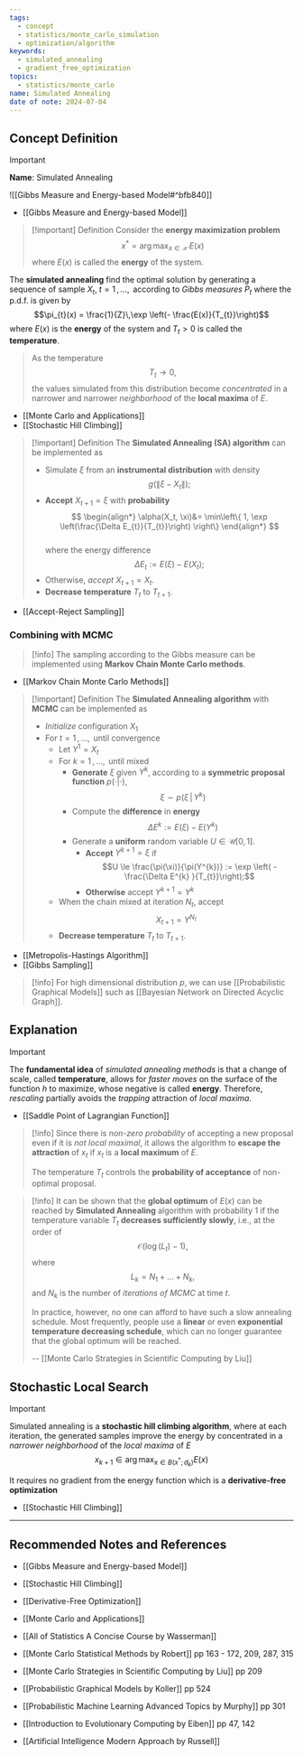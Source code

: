 ```yaml
---
tags:
  - concept
  - statistics/monte_carlo_simulation
  - optimization/algorithm
keywords:
  - simulated_annealing
  - gradient_free_optimization
topics:
  - statistics/monte_carlo
name: Simulated Annealing
date of note: 2024-07-04
---
```


## Concept Definition

>[!important]
>**Name**: Simulated Annealing

![[Gibbs Measure and Energy-based Model#^bfb840]]

- [[Gibbs Measure and Energy-based Model]]

>[!important] Definition
>Consider the **energy maximization problem** $$x^{*} = \arg\max_{x\in \mathcal{X}}\,E(x)$$ where  $E(x)$ is called the **energy** of the system.
>
  The **simulated annealing** find the optimal solution by generating a sequence of sample $X_{t},\; t=1\,{,}\ldots{,}\,$ according to *Gibbs measures* $P_{t}$ where the p.d.f. is given by  $$\pi_{t}(x) = \frac{1}{Z}\,\exp \left(- \frac{E(x)}{T_{t}}\right)$$ where $E(x)$ is the **energy** of the system and $T_{t} >0$ is called the **temperature**. 
>
>As the temperature $$T_{t} \to 0,$$ the values simulated from this distribution become *concentrated* in a narrower and narrower *neighborhood* of the **local maxima** of $E$.

- [[Monte Carlo and Applications]]
- [[Stochastic Hill Climbing]]

>[!important] Definition
>The **Simulated Annealing (SA) algorithm** can be implemented as 
>- Simulate $\xi$ from an **instrumental distribution** with density $$g(\lVert \xi - X_{t} \rVert);$$
>- **Accept** $X_{t+1} = \xi$ with **probability**
>$$ 
> \begin{align*}
> \alpha(X_t, \xi)&= \min\left\{ 1, \exp \left(\frac{\Delta E_{t}}{T_{t}}\right) \right\} 
> \end{align*}
>$$  
>where the energy difference $$\Delta E_t := E(\xi) - E(X_t);$$
>- Otherwise, *accept* $X_{t+1} = X_t$.
>- **Decrease temperature** $T_{t}$ to $T_{t+1}$.
>

- [[Accept-Reject Sampling]]

### Combining with MCMC


>[!info]
>The sampling according to the Gibbs measure can be implemented using **Markov Chain Monte Carlo methods**.

- [[Markov Chain Monte Carlo Methods]]

>[!important] Definition
>The **Simulated Annealing algorithm** with **MCMC** can be implemented as 
>- *Initialize* configuration $X_{1}$
>- For $t=1 \,{,}\ldots{,}\,$ until convergence
>	- Let $Y^{1} = X_{t}$
>	- For $k = 1\,{,}\ldots{,}\,$ until mixed
>		- **Generate** $\xi$ given $Y^{k}$, according to a **symmetric proposal function** $p(\cdot|\cdot)$,  $$\xi \sim  p(\xi \,|\, Y^{k})$$
>		- Compute the **difference** in **energy**  $$\Delta E^{k} := E(\xi) -  E(Y^{k})$$
>		- Generate a **uniform** random variable $U\in \mathcal{U}[0,1]$.
>			- **Accept** $Y^{k+1} = \xi$ if $$U \le \frac{\pi(\xi)}{\pi(Y^{k})} := \exp \left( - \frac{\Delta E^{k} }{T_{t}}\right);$$
>			- **Otherwise** accept $Y^{k+1} =  Y^{k}$
>	- When the chain mixed at iteration $N_{t}$, accept $$X_{t+1} = Y^{N_{t}}$$
>	- **Decrease temperature** $T_{t}$ to $T_{t+1}$.
>

- [[Metropolis-Hastings Algorithm]]
- [[Gibbs Sampling]]

>[!info]
>For high dimensional distribution $p$, we can use [[Probabilistic Graphical Models]] such as [[Bayesian Network on Directed Acyclic Graph]].

## Explanation

>[!important]
>The **fundamental idea** of *simulated annealing methods* is that a change of scale, called **temperature**, allows for *faster moves* on the surface of the function $h$ to maximize, whose negative is called **energy**. Therefore, *rescaling* partially avoids the *trapping* attraction of *local maxima.*

- [[Saddle Point of Lagrangian Function]]

>[!info]
>Since there is *non-zero probability* of accepting a new proposal even if it is *not local maximal*, it allows the algorithm to **escape the attraction** of $x_t$ if $x_t$ is a **local maximum** of $E$. 
>
>The temperature $T_{t}$ controls the **probability of acceptance** of non-optimal proposal.

>[!info]
>It can be shown that the **global optimum** of $E(x)$ can be reached by **Simulated Annealing** algorithm with probability $1$ if the temperature variable $T_t$ **decreases sufficiently slowly**, i.e., at the order of $$\mathcal{O}(\log(L_t)-1),$$ where $$L_k = N_1 +\ldots + N_k,$$ and  $N_k$ is the number of *iterations of MCMC* at time $t$. 
>
>In practice, however, no one can afford to have such a slow annealing schedule. Most frequently, people use a **linear** or even **exponential temperature decreasing schedule**, which can no longer guarantee that the global optimum will be reached.
>
>--  [[Monte Carlo Strategies in Scientific Computing by Liu]] 


## Stochastic Local Search


>[!important]
>Simulated annealing is a **stochastic hill climbing algorithm**, where at each iteration, the generated samples improve the energy by concentrated in a *narrower neighborhood* of the *local maxima* of $E$
>$$
>x_{k+1} \in \arg\max_{x\in B(x^{*}; d_{k})}E(x)
>$$
>
>It requires no gradient from the energy function which is a **derivative-free optimization**

- [[Stochastic Hill Climbing]]





-----------
##  Recommended Notes and References


- [[Gibbs Measure and Energy-based Model]]
- [[Stochastic Hill Climbing]]
- [[Derivative-Free Optimization]]
- [[Monte Carlo and Applications]]


- [[All of Statistics A Concise Course by Wasserman]]
- [[Monte Carlo Statistical Methods by Robert]] pp 163 - 172, 209, 287, 315
- [[Monte Carlo Strategies in Scientific Computing by Liu]] pp 209

- [[Probabilistic Graphical Models by Koller]] pp 524
- [[Probabilistic Machine Learning Advanced Topics by Murphy]] pp 301
- [[Introduction to Evolutionary Computing by Eiben]] pp 47, 142
- [[Artificial Intelligence Modern Approach by Russell]]
